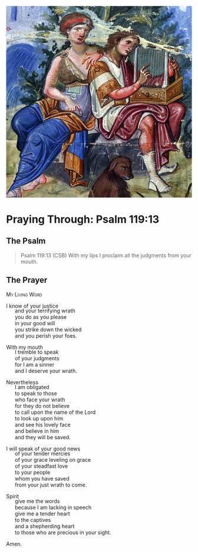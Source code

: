 <img class="intro-right" src="../images/art-paris-psalter.jpg">

<style>
  li {list-style-type: none;}
  p + ul {
    margin-top: -18px;
}
</style>

# Praying Through: Psalm 119:13

## The Psalm

>Psalm 119:13 (CSB) With my lips I proclaim all the judgments from your mouth.

## The Prayer

<div style="font-variant: small-caps;">
My Living Word
</div>

I know of your justice
* and your terrifying wrath
* you do as you please
* in your good will
* you strike down the wicked
* and you perish your foes.

With my mouth
* I tremble to speak
* of your judgments
* for I am a sinner
* and I deserve your wrath.

Nevertheless
* I am obligated
* to speak to those
* who face your wrath
* for they do not believe
* to call upon the name of the Lord
* to look up upon him
* and see his lovely face
* and believe in him
* and they will be saved.

I will speak of your good news
* of your tender mercies
* of your grace leveling on grace
* of your steadfast love
* to your people
* whom you have saved
* from your just wrath to come.

Spirit
* give me the words
* because I am lacking in speech
* give me a tender heart
* to the captives
* and a shepherding heart
* to those who are precious in your sight.

Amen.
